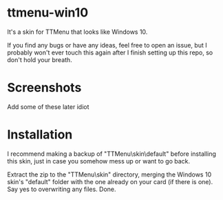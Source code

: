 # ttmenu-win10
It's a skin for TTMenu that looks like Windows 10.

If you find any bugs or have any ideas, feel free to open an issue, but I probably won't ever touch this again after I finish setting up this repo, so don't hold your breath.

# Screenshots 
Add some of these later idiot

# Installation
I recommend making a backup of "TTMenu\skin\default" before installing this skin, just in case you somehow mess up or want to go back.

Extract the zip to the "TTMenu\skin" directory, merging the Windows 10 skin's "default" folder with the one already on your card (if there is one). Say yes to overwriting any files. Done.
